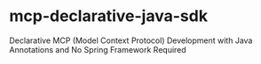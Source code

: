 # mcp-declarative-java-sdk
Declarative MCP (Model Context Protocol) Development with Java Annotations and No Spring Framework Required
